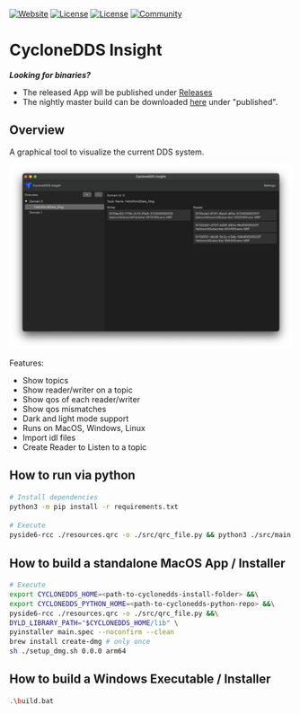 [![Website](https://img.shields.io/badge/web-cyclonedds.io-blue)](https://cyclonedds.io)
[![License](https://img.shields.io/badge/License-EPL%202.0-blue)](https://choosealicense.com/licenses/epl-2.0/)
[![License](https://img.shields.io/badge/License-EDL%201.0-blue)](https://choosealicense.com/licenses/edl-1.0/)
[![Community](https://img.shields.io/badge/discord-join%20community-5865f2)](https://discord.gg/BkRYQPpZVV)


# CycloneDDS Insight

***Looking for binaries?***
- The released App will be published under [Releases](https://github.com/eclipse-cyclonedds/cyclonedds-insight/releases)
- The nightly master build can be downloaded [here](https://dev.azure.com/eclipse-cyclonedds/cyclonedds-insight/_build) under "published".

## Overview

A graphical tool to visualize the current DDS system.

![`cyclonedds insight`](res/images/cyclonedds-insight.png)

Features:

- Show topics
- Show reader/writer on a topic
- Show qos of each reader/writer
- Show qos mismatches
- Dark and light mode support
- Runs on MacOS, Windows, Linux
- Import idl files
- Create Reader to Listen to a topic

## How to run via python

```bash
# Install dependencies
python3 -m pip install -r requirements.txt

# Execute
pyside6-rcc ./resources.qrc -o ./src/qrc_file.py && python3 ./src/main.py
```

## How to build a standalone MacOS App / Installer

```bash
# Execute
export CYCLONEDDS_HOME=<path-to-cyclonedds-install-folder> &&\
export CYCLONEDDS_PYTHON_HOME=<path-to-cyclonedds-python-repo> &&\
pyside6-rcc ./resources.qrc -o ./src/qrc_file.py &&\
DYLD_LIBRARY_PATH="$CYCLONEDDS_HOME/lib" \
pyinstaller main.spec --noconfirm --clean
brew install create-dmg # only once
sh ./setup_dmg.sh 0.0.0 arm64
```

## How to build a Windows Executable / Installer

```bash
.\build.bat
```
